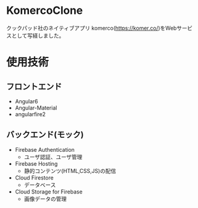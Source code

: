 # KomercoClone

クックパッド社のネイティブアプリ komerco(https://komer.co/)をWebサービスとして写経しました。

# 使用技術

## フロントエンド
* Angular6
* Angular-Material
* angularfire2
  
## バックエンド(モック)
* Firebase Authentication
  + ユーザ認証、ユーザ管理
* Firebase Hosting
  + 静的コンテンツ(HTML,CSS,JS)の配信
* Cloud Firestore
  + データベース
* Cloud Storage for Firebase
  + 画像データの管理

